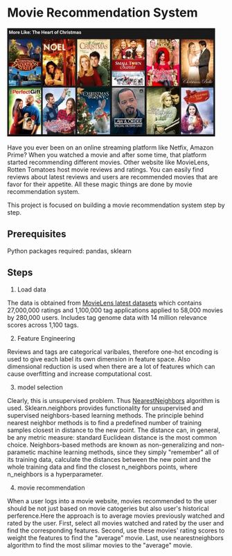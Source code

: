 # Movie Recommendation System
![alt text](movie.png)

Have you ever been on an online streaming platform like Netfix, Amazon Prime? When you watched a movie and after some time, that platform started recommending different movies.
Other website like MovieLens, Rotten Tomatoes host movie reviews and ratings. You can easily find reviews about latest reviews and users are recommended movies that 
are favor for their appetite. All these magic things are done by movie recommendation system.

This project is focused on building a movie recommendation system step by step. 

## Prerequisites

Python packages required: pandas, sklearn

## Steps

1. Load data

The data is obtained from [MovieLens latest datasets](https://grouplens.org/datasets/movielens/latest/) which contains 27,000,000 ratings
and 1,100,000 tag applications applied to 58,000 movies by 280,000 users. Includes tag genome data with 14 million relevance scores across 1,100 tags.      

2. Feature Engineering

Reviews and tags are categorical varibales, therefore one-hot encoding is used to give each label its own dimension in feature space. Also dimensional reduction
is used when there are a lot of features which can cause overfitting and increase computational cost.

3. model selection

Clearly, this is unsupervised problem. Thus [NearestNeighbors](https://scikit-learn.org/stable/modules/neighbors.html) algorithm is used. Sklearn.neighbors provides functionality for unsupervised and supervised
neighbors-based learning methods. The principle behind nearest neighbor methods is to find a predefined number of training samples closest in distance to the 
new point. The distance can, in general, be any metric measure: standard Euclidean distance is the most common choice. Neighbors-based methods are known as 
non-generalizing and non-parametic machine learning methods, since they simply "remember" all of its training data, calculate the distances between the new point 
and the whole training data and find the closest n_neighbors points, where n_neighbors is a hyperparameter.

4. movie recommendation 

When a user logs into a movie website, movies recommended to the user should be not just based on movie catogeries but also user's historical perference.Here the approach is to average movies previously watched and rated by the user. 
First, select all movies watched and rated by the user and find the corresponding features. Second, use these movies' rating scores to weight the features to find the "average" movie. 
Last, use nearestneighbors algorithm to find the most silimar movies to the "average" movie.


